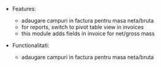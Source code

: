   - Features:
    
      - adaugare campuri in factura pentru masa neta/bruta
      - for reports, switch to pivot table view in invoices
      - this module adds fields in invoice for net/gross mass

  - Functionalitati:
    
      - adaugare campuri in factura pentru masa neta/bruta
